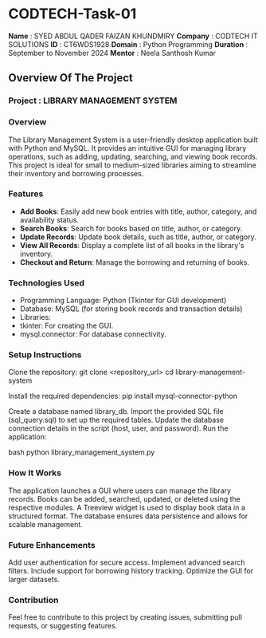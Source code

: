 # CODTECH-Task-01
**Name** : SYED ABDUL QADER FAIZAN KHUNDMIRY
**Company** : CODTECH IT SOLUTIONS
**ID** : CT6WDS1928
**Domain** : Python Programming
**Duration** : September to November 2024
**Mentor** : Neela Santhosh Kumar

## Overview Of The Project

### Project : LIBRARY MANAGEMENT SYSTEM

### Overview
The Library Management System is a user-friendly desktop application built with Python and MySQL. It provides an intuitive GUI for managing library operations, such as adding, updating, searching, and viewing book records. This project is ideal for small to medium-sized libraries aiming to streamline their inventory and borrowing processes.

### Features
- **Add Books**: Easily add new book entries with title, author, category, and availability status.
- **Search Books**: Search for books based on title, author, or category.
- **Update Records**: Update book details, such as title, author, or category.
- **View All Records**: Display a complete list of all books in the library's inventory.
- **Checkout and Return**: Manage the borrowing and returning of books.

### Technologies Used
- Programming Language: Python (Tkinter for GUI development)
- Database: MySQL (for storing book records and transaction details)
- Libraries:
- tkinter: For creating the GUI.
- mysql.connector: For database connectivity.

### Setup Instructions
Clone the repository:
git clone <repository_url>
cd library-management-system

Install the required dependencies:
pip install mysql-connector-python


Create a database named library_db.
Import the provided SQL file (sql_query.sql) to set up the required tables.
Update the database connection details in the script (host, user, and password).
Run the application:

bash
python library_management_system.py

### How It Works
The application launches a GUI where users can manage the library records.
Books can be added, searched, updated, or deleted using the respective modules.
A Treeview widget is used to display book data in a structured format.
The database ensures data persistence and allows for scalable management.

### Future Enhancements

Add user authentication for secure access.
Implement advanced search filters.
Include support for borrowing history tracking.
Optimize the GUI for larger datasets.

### Contribution

Feel free to contribute to this project by creating issues, submitting pull requests, or suggesting features.
